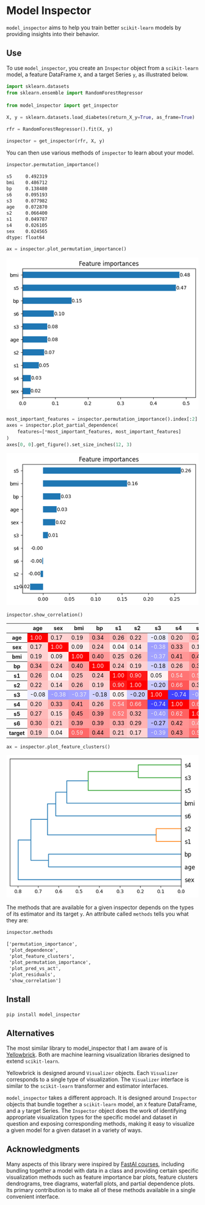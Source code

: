 Model Inspector
================

<!-- WARNING: THIS FILE WAS AUTOGENERATED! DO NOT EDIT! -->

`model_inspector` aims to help you train better `scikit-learn` models by
providing insights into their behavior.

## Use

To use `model_inspector`, you create an `Inspector` object from a
`scikit-learn` model, a feature DataFrame `X`, and a target Series `y`,
as illustrated below.

``` python
import sklearn.datasets
from sklearn.ensemble import RandomForestRegressor

from model_inspector import get_inspector
```

``` python
X, y = sklearn.datasets.load_diabetes(return_X_y=True, as_frame=True)
```

``` python
rfr = RandomForestRegressor().fit(X, y)
```

``` python
inspector = get_inspector(rfr, X, y)
```

You can then use various methods of `inspector` to learn about your
model.

``` python
inspector.permutation_importance()
```

    s5     0.492319
    bmi    0.486712
    bp     0.138480
    s6     0.095193
    s3     0.077982
    age    0.072870
    s2     0.066400
    s1     0.049787
    s4     0.026105
    sex    0.024565
    dtype: float64

``` python
ax = inspector.plot_permutation_importance()
```

![](index_files/figure-commonmark/cell-7-output-1.png)

``` python
most_important_features = inspector.permutation_importance().index[:2]
axes = inspector.plot_partial_dependence(
    features=[*most_important_features, most_important_features]
)
axes[0, 0].get_figure().set_size_inches(12, 3)
```

![](index_files/figure-commonmark/cell-8-output-1.png)

``` python
inspector.show_correlation()
```

<style type="text/css">
#T_3ba74_row0_col0, #T_3ba74_row1_col1, #T_3ba74_row2_col2, #T_3ba74_row3_col3, #T_3ba74_row4_col4, #T_3ba74_row5_col5, #T_3ba74_row6_col6, #T_3ba74_row7_col7, #T_3ba74_row8_col8, #T_3ba74_row9_col9, #T_3ba74_row10_col10 {
  background-color: #ff0000;
  color: #f1f1f1;
}
#T_3ba74_row0_col1, #T_3ba74_row1_col0, #T_3ba74_row5_col10, #T_3ba74_row10_col5 {
  background-color: #ffd2d2;
  color: #000000;
}
#T_3ba74_row0_col2, #T_3ba74_row2_col0, #T_3ba74_row3_col5, #T_3ba74_row5_col3 {
  background-color: #ffd0d0;
  color: #000000;
}
#T_3ba74_row0_col3, #T_3ba74_row1_col7, #T_3ba74_row3_col0, #T_3ba74_row7_col1 {
  background-color: #ffaaaa;
  color: #000000;
}
#T_3ba74_row0_col4, #T_3ba74_row2_col5, #T_3ba74_row4_col0, #T_3ba74_row5_col2 {
  background-color: #ffbcbc;
  color: #000000;
}
#T_3ba74_row0_col5, #T_3ba74_row5_col0 {
  background-color: #ffc6c6;
  color: #000000;
}
#T_3ba74_row0_col6, #T_3ba74_row6_col0 {
  background-color: #ececff;
  color: #000000;
}
#T_3ba74_row0_col7, #T_3ba74_row1_col9, #T_3ba74_row7_col0, #T_3ba74_row9_col1 {
  background-color: #ffcaca;
  color: #000000;
}
#T_3ba74_row0_col8, #T_3ba74_row8_col0 {
  background-color: #ffbaba;
  color: #000000;
}
#T_3ba74_row0_col9, #T_3ba74_row9_col0 {
  background-color: #ffb2b2;
  color: #000000;
}
#T_3ba74_row0_col10, #T_3ba74_row10_col0 {
  background-color: #ffcece;
  color: #000000;
}
#T_3ba74_row1_col2, #T_3ba74_row2_col1 {
  background-color: #ffe8e8;
  color: #000000;
}
#T_3ba74_row1_col3, #T_3ba74_row3_col1 {
  background-color: #ffc2c2;
  color: #000000;
}
#T_3ba74_row1_col4, #T_3ba74_row4_col1 {
  background-color: #fff6f6;
  color: #000000;
}
#T_3ba74_row1_col5, #T_3ba74_row5_col1 {
  background-color: #ffdada;
  color: #000000;
}
#T_3ba74_row1_col6, #T_3ba74_row6_col1 {
  background-color: #9e9eff;
  color: #f1f1f1;
}
#T_3ba74_row1_col8, #T_3ba74_row8_col1 {
  background-color: #ffd8d8;
  color: #000000;
}
#T_3ba74_row1_col10, #T_3ba74_row10_col1 {
  background-color: #fff4f4;
  color: #000000;
}
#T_3ba74_row2_col3, #T_3ba74_row3_col2, #T_3ba74_row3_col8, #T_3ba74_row8_col3 {
  background-color: #ff9a9a;
  color: #000000;
}
#T_3ba74_row2_col4, #T_3ba74_row3_col4, #T_3ba74_row4_col2, #T_3ba74_row4_col3 {
  background-color: #ffc0c0;
  color: #000000;
}
#T_3ba74_row2_col6, #T_3ba74_row6_col2 {
  background-color: #a2a2ff;
  color: #f1f1f1;
}
#T_3ba74_row2_col7, #T_3ba74_row7_col2 {
  background-color: #ff9696;
  color: #000000;
}
#T_3ba74_row2_col8, #T_3ba74_row8_col2 {
  background-color: #ff8c8c;
  color: #000000;
}
#T_3ba74_row2_col9, #T_3ba74_row3_col9, #T_3ba74_row9_col2, #T_3ba74_row9_col3 {
  background-color: #ff9c9c;
  color: #000000;
}
#T_3ba74_row2_col10, #T_3ba74_row10_col2 {
  background-color: #ff6868;
  color: #f1f1f1;
}
#T_3ba74_row3_col6, #T_3ba74_row6_col3 {
  background-color: #d2d2ff;
  color: #000000;
}
#T_3ba74_row3_col7, #T_3ba74_row7_col3 {
  background-color: #ffbebe;
  color: #000000;
}
#T_3ba74_row3_col10, #T_3ba74_row10_col3 {
  background-color: #ff8e8e;
  color: #000000;
}
#T_3ba74_row4_col5, #T_3ba74_row5_col4 {
  background-color: #ff1a1a;
  color: #f1f1f1;
}
#T_3ba74_row4_col6, #T_3ba74_row6_col4 {
  background-color: #fff2f2;
  color: #000000;
}
#T_3ba74_row4_col7, #T_3ba74_row7_col4 {
  background-color: #ff7474;
  color: #f1f1f1;
}
#T_3ba74_row4_col8, #T_3ba74_row8_col4 {
  background-color: #ff7c7c;
  color: #f1f1f1;
}
#T_3ba74_row4_col9, #T_3ba74_row9_col4 {
  background-color: #ffacac;
  color: #000000;
}
#T_3ba74_row4_col10, #T_3ba74_row10_col4 {
  background-color: #ffc8c8;
  color: #000000;
}
#T_3ba74_row5_col6, #T_3ba74_row6_col5 {
  background-color: #ccccff;
  color: #000000;
}
#T_3ba74_row5_col7, #T_3ba74_row7_col5 {
  background-color: #ff5656;
  color: #f1f1f1;
}
#T_3ba74_row5_col8, #T_3ba74_row8_col5 {
  background-color: #ffaeae;
  color: #000000;
}
#T_3ba74_row5_col9, #T_3ba74_row9_col5 {
  background-color: #ffb4b4;
  color: #000000;
}
#T_3ba74_row6_col7, #T_3ba74_row7_col6 {
  background-color: #4242ff;
  color: #f1f1f1;
}
#T_3ba74_row6_col8, #T_3ba74_row8_col6 {
  background-color: #9898ff;
  color: #f1f1f1;
}
#T_3ba74_row6_col9, #T_3ba74_row9_col6 {
  background-color: #b8b8ff;
  color: #000000;
}
#T_3ba74_row6_col10, #T_3ba74_row10_col6 {
  background-color: #9a9aff;
  color: #f1f1f1;
}
#T_3ba74_row7_col8, #T_3ba74_row8_col7 {
  background-color: #ff6060;
  color: #f1f1f1;
}
#T_3ba74_row7_col9, #T_3ba74_row9_col7 {
  background-color: #ff9494;
  color: #000000;
}
#T_3ba74_row7_col10, #T_3ba74_row10_col7 {
  background-color: #ff9090;
  color: #000000;
}
#T_3ba74_row8_col9, #T_3ba74_row9_col8 {
  background-color: #ff8888;
  color: #f1f1f1;
}
#T_3ba74_row8_col10, #T_3ba74_row10_col8 {
  background-color: #ff6e6e;
  color: #f1f1f1;
}
#T_3ba74_row9_col10, #T_3ba74_row10_col9 {
  background-color: #ff9e9e;
  color: #000000;
}
</style>
<table id="T_3ba74">
  <thead>
    <tr>
      <th class="blank level0" >&nbsp;</th>
      <th id="T_3ba74_level0_col0" class="col_heading level0 col0" >age</th>
      <th id="T_3ba74_level0_col1" class="col_heading level0 col1" >sex</th>
      <th id="T_3ba74_level0_col2" class="col_heading level0 col2" >bmi</th>
      <th id="T_3ba74_level0_col3" class="col_heading level0 col3" >bp</th>
      <th id="T_3ba74_level0_col4" class="col_heading level0 col4" >s1</th>
      <th id="T_3ba74_level0_col5" class="col_heading level0 col5" >s2</th>
      <th id="T_3ba74_level0_col6" class="col_heading level0 col6" >s3</th>
      <th id="T_3ba74_level0_col7" class="col_heading level0 col7" >s4</th>
      <th id="T_3ba74_level0_col8" class="col_heading level0 col8" >s5</th>
      <th id="T_3ba74_level0_col9" class="col_heading level0 col9" >s6</th>
      <th id="T_3ba74_level0_col10" class="col_heading level0 col10" >target</th>
    </tr>
  </thead>
  <tbody>
    <tr>
      <th id="T_3ba74_level0_row0" class="row_heading level0 row0" >age</th>
      <td id="T_3ba74_row0_col0" class="data row0 col0" >1.00</td>
      <td id="T_3ba74_row0_col1" class="data row0 col1" >0.17</td>
      <td id="T_3ba74_row0_col2" class="data row0 col2" >0.19</td>
      <td id="T_3ba74_row0_col3" class="data row0 col3" >0.34</td>
      <td id="T_3ba74_row0_col4" class="data row0 col4" >0.26</td>
      <td id="T_3ba74_row0_col5" class="data row0 col5" >0.22</td>
      <td id="T_3ba74_row0_col6" class="data row0 col6" >-0.08</td>
      <td id="T_3ba74_row0_col7" class="data row0 col7" >0.20</td>
      <td id="T_3ba74_row0_col8" class="data row0 col8" >0.27</td>
      <td id="T_3ba74_row0_col9" class="data row0 col9" >0.30</td>
      <td id="T_3ba74_row0_col10" class="data row0 col10" >0.19</td>
    </tr>
    <tr>
      <th id="T_3ba74_level0_row1" class="row_heading level0 row1" >sex</th>
      <td id="T_3ba74_row1_col0" class="data row1 col0" >0.17</td>
      <td id="T_3ba74_row1_col1" class="data row1 col1" >1.00</td>
      <td id="T_3ba74_row1_col2" class="data row1 col2" >0.09</td>
      <td id="T_3ba74_row1_col3" class="data row1 col3" >0.24</td>
      <td id="T_3ba74_row1_col4" class="data row1 col4" >0.04</td>
      <td id="T_3ba74_row1_col5" class="data row1 col5" >0.14</td>
      <td id="T_3ba74_row1_col6" class="data row1 col6" >-0.38</td>
      <td id="T_3ba74_row1_col7" class="data row1 col7" >0.33</td>
      <td id="T_3ba74_row1_col8" class="data row1 col8" >0.15</td>
      <td id="T_3ba74_row1_col9" class="data row1 col9" >0.21</td>
      <td id="T_3ba74_row1_col10" class="data row1 col10" >0.04</td>
    </tr>
    <tr>
      <th id="T_3ba74_level0_row2" class="row_heading level0 row2" >bmi</th>
      <td id="T_3ba74_row2_col0" class="data row2 col0" >0.19</td>
      <td id="T_3ba74_row2_col1" class="data row2 col1" >0.09</td>
      <td id="T_3ba74_row2_col2" class="data row2 col2" >1.00</td>
      <td id="T_3ba74_row2_col3" class="data row2 col3" >0.40</td>
      <td id="T_3ba74_row2_col4" class="data row2 col4" >0.25</td>
      <td id="T_3ba74_row2_col5" class="data row2 col5" >0.26</td>
      <td id="T_3ba74_row2_col6" class="data row2 col6" >-0.37</td>
      <td id="T_3ba74_row2_col7" class="data row2 col7" >0.41</td>
      <td id="T_3ba74_row2_col8" class="data row2 col8" >0.45</td>
      <td id="T_3ba74_row2_col9" class="data row2 col9" >0.39</td>
      <td id="T_3ba74_row2_col10" class="data row2 col10" >0.59</td>
    </tr>
    <tr>
      <th id="T_3ba74_level0_row3" class="row_heading level0 row3" >bp</th>
      <td id="T_3ba74_row3_col0" class="data row3 col0" >0.34</td>
      <td id="T_3ba74_row3_col1" class="data row3 col1" >0.24</td>
      <td id="T_3ba74_row3_col2" class="data row3 col2" >0.40</td>
      <td id="T_3ba74_row3_col3" class="data row3 col3" >1.00</td>
      <td id="T_3ba74_row3_col4" class="data row3 col4" >0.24</td>
      <td id="T_3ba74_row3_col5" class="data row3 col5" >0.19</td>
      <td id="T_3ba74_row3_col6" class="data row3 col6" >-0.18</td>
      <td id="T_3ba74_row3_col7" class="data row3 col7" >0.26</td>
      <td id="T_3ba74_row3_col8" class="data row3 col8" >0.39</td>
      <td id="T_3ba74_row3_col9" class="data row3 col9" >0.39</td>
      <td id="T_3ba74_row3_col10" class="data row3 col10" >0.44</td>
    </tr>
    <tr>
      <th id="T_3ba74_level0_row4" class="row_heading level0 row4" >s1</th>
      <td id="T_3ba74_row4_col0" class="data row4 col0" >0.26</td>
      <td id="T_3ba74_row4_col1" class="data row4 col1" >0.04</td>
      <td id="T_3ba74_row4_col2" class="data row4 col2" >0.25</td>
      <td id="T_3ba74_row4_col3" class="data row4 col3" >0.24</td>
      <td id="T_3ba74_row4_col4" class="data row4 col4" >1.00</td>
      <td id="T_3ba74_row4_col5" class="data row4 col5" >0.90</td>
      <td id="T_3ba74_row4_col6" class="data row4 col6" >0.05</td>
      <td id="T_3ba74_row4_col7" class="data row4 col7" >0.54</td>
      <td id="T_3ba74_row4_col8" class="data row4 col8" >0.52</td>
      <td id="T_3ba74_row4_col9" class="data row4 col9" >0.33</td>
      <td id="T_3ba74_row4_col10" class="data row4 col10" >0.21</td>
    </tr>
    <tr>
      <th id="T_3ba74_level0_row5" class="row_heading level0 row5" >s2</th>
      <td id="T_3ba74_row5_col0" class="data row5 col0" >0.22</td>
      <td id="T_3ba74_row5_col1" class="data row5 col1" >0.14</td>
      <td id="T_3ba74_row5_col2" class="data row5 col2" >0.26</td>
      <td id="T_3ba74_row5_col3" class="data row5 col3" >0.19</td>
      <td id="T_3ba74_row5_col4" class="data row5 col4" >0.90</td>
      <td id="T_3ba74_row5_col5" class="data row5 col5" >1.00</td>
      <td id="T_3ba74_row5_col6" class="data row5 col6" >-0.20</td>
      <td id="T_3ba74_row5_col7" class="data row5 col7" >0.66</td>
      <td id="T_3ba74_row5_col8" class="data row5 col8" >0.32</td>
      <td id="T_3ba74_row5_col9" class="data row5 col9" >0.29</td>
      <td id="T_3ba74_row5_col10" class="data row5 col10" >0.17</td>
    </tr>
    <tr>
      <th id="T_3ba74_level0_row6" class="row_heading level0 row6" >s3</th>
      <td id="T_3ba74_row6_col0" class="data row6 col0" >-0.08</td>
      <td id="T_3ba74_row6_col1" class="data row6 col1" >-0.38</td>
      <td id="T_3ba74_row6_col2" class="data row6 col2" >-0.37</td>
      <td id="T_3ba74_row6_col3" class="data row6 col3" >-0.18</td>
      <td id="T_3ba74_row6_col4" class="data row6 col4" >0.05</td>
      <td id="T_3ba74_row6_col5" class="data row6 col5" >-0.20</td>
      <td id="T_3ba74_row6_col6" class="data row6 col6" >1.00</td>
      <td id="T_3ba74_row6_col7" class="data row6 col7" >-0.74</td>
      <td id="T_3ba74_row6_col8" class="data row6 col8" >-0.40</td>
      <td id="T_3ba74_row6_col9" class="data row6 col9" >-0.27</td>
      <td id="T_3ba74_row6_col10" class="data row6 col10" >-0.39</td>
    </tr>
    <tr>
      <th id="T_3ba74_level0_row7" class="row_heading level0 row7" >s4</th>
      <td id="T_3ba74_row7_col0" class="data row7 col0" >0.20</td>
      <td id="T_3ba74_row7_col1" class="data row7 col1" >0.33</td>
      <td id="T_3ba74_row7_col2" class="data row7 col2" >0.41</td>
      <td id="T_3ba74_row7_col3" class="data row7 col3" >0.26</td>
      <td id="T_3ba74_row7_col4" class="data row7 col4" >0.54</td>
      <td id="T_3ba74_row7_col5" class="data row7 col5" >0.66</td>
      <td id="T_3ba74_row7_col6" class="data row7 col6" >-0.74</td>
      <td id="T_3ba74_row7_col7" class="data row7 col7" >1.00</td>
      <td id="T_3ba74_row7_col8" class="data row7 col8" >0.62</td>
      <td id="T_3ba74_row7_col9" class="data row7 col9" >0.42</td>
      <td id="T_3ba74_row7_col10" class="data row7 col10" >0.43</td>
    </tr>
    <tr>
      <th id="T_3ba74_level0_row8" class="row_heading level0 row8" >s5</th>
      <td id="T_3ba74_row8_col0" class="data row8 col0" >0.27</td>
      <td id="T_3ba74_row8_col1" class="data row8 col1" >0.15</td>
      <td id="T_3ba74_row8_col2" class="data row8 col2" >0.45</td>
      <td id="T_3ba74_row8_col3" class="data row8 col3" >0.39</td>
      <td id="T_3ba74_row8_col4" class="data row8 col4" >0.52</td>
      <td id="T_3ba74_row8_col5" class="data row8 col5" >0.32</td>
      <td id="T_3ba74_row8_col6" class="data row8 col6" >-0.40</td>
      <td id="T_3ba74_row8_col7" class="data row8 col7" >0.62</td>
      <td id="T_3ba74_row8_col8" class="data row8 col8" >1.00</td>
      <td id="T_3ba74_row8_col9" class="data row8 col9" >0.46</td>
      <td id="T_3ba74_row8_col10" class="data row8 col10" >0.57</td>
    </tr>
    <tr>
      <th id="T_3ba74_level0_row9" class="row_heading level0 row9" >s6</th>
      <td id="T_3ba74_row9_col0" class="data row9 col0" >0.30</td>
      <td id="T_3ba74_row9_col1" class="data row9 col1" >0.21</td>
      <td id="T_3ba74_row9_col2" class="data row9 col2" >0.39</td>
      <td id="T_3ba74_row9_col3" class="data row9 col3" >0.39</td>
      <td id="T_3ba74_row9_col4" class="data row9 col4" >0.33</td>
      <td id="T_3ba74_row9_col5" class="data row9 col5" >0.29</td>
      <td id="T_3ba74_row9_col6" class="data row9 col6" >-0.27</td>
      <td id="T_3ba74_row9_col7" class="data row9 col7" >0.42</td>
      <td id="T_3ba74_row9_col8" class="data row9 col8" >0.46</td>
      <td id="T_3ba74_row9_col9" class="data row9 col9" >1.00</td>
      <td id="T_3ba74_row9_col10" class="data row9 col10" >0.38</td>
    </tr>
    <tr>
      <th id="T_3ba74_level0_row10" class="row_heading level0 row10" >target</th>
      <td id="T_3ba74_row10_col0" class="data row10 col0" >0.19</td>
      <td id="T_3ba74_row10_col1" class="data row10 col1" >0.04</td>
      <td id="T_3ba74_row10_col2" class="data row10 col2" >0.59</td>
      <td id="T_3ba74_row10_col3" class="data row10 col3" >0.44</td>
      <td id="T_3ba74_row10_col4" class="data row10 col4" >0.21</td>
      <td id="T_3ba74_row10_col5" class="data row10 col5" >0.17</td>
      <td id="T_3ba74_row10_col6" class="data row10 col6" >-0.39</td>
      <td id="T_3ba74_row10_col7" class="data row10 col7" >0.43</td>
      <td id="T_3ba74_row10_col8" class="data row10 col8" >0.57</td>
      <td id="T_3ba74_row10_col9" class="data row10 col9" >0.38</td>
      <td id="T_3ba74_row10_col10" class="data row10 col10" >1.00</td>
    </tr>
  </tbody>
</table>

``` python
ax = inspector.plot_feature_clusters()
```

![](index_files/figure-commonmark/cell-10-output-1.png)

The methods that are available for a given inspector depends on the
types of its estimator and its target `y`. An attribute called `methods`
tells you what they are:

``` python
inspector.methods
```

    ['permutation_importance',
     'plot_dependence',
     'plot_feature_clusters',
     'plot_permutation_importance',
     'plot_pred_vs_act',
     'plot_residuals',
     'show_correlation']

## Install

`pip install model_inspector`

## Alternatives

The most similar library to model_inspector that I am aware of is
[Yellowbrick](https://www.scikit-yb.org/en/latest/). Both are machine
learning visualization libraries designed to extend `scikit-learn`.

Yellowbrick is designed around `Visualizer` objects. Each `Visualizer`
corresponds to a single type of visualization. The `Visualizer`
interface is similar to the `scikit-learn` transformer and estimator
interfaces.

`model_inspector` takes a different approach. It is designed around
`Inspector` objects that bundle together a `scikit-learn` model, an `X`
feature DataFrame, and a `y` target Series. The `Inspector` object does
the work of identifying appropriate visualization types for the specific
model and dataset in question and exposing corresponding methods, making
it easy to visualize a given model for a given dataset in a variety of
ways.

## Acknowledgments

Many aspects of this library were inspired by [FastAI
courses](https://course.fast.ai/), including bundling together a model
with data in a class and providing certain specific visualization
methods such as feature importance bar plots, feature clusters
dendrograms, tree diagrams, waterfall plots, and partial dependence
plots. Its primary contribution is to make all of these methods
available in a single convenient interface.
